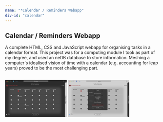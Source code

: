 ```yaml
---
name: "*Calendar / Reminders Webapp"
div-id: "calendar"
---
```


<h2>Calendar / Reminders Webapp</h2>
<p>
    A complete HTML, CSS and JavaScript webapp for organising tasks in a calendar format. This
    project was for a computing module I took as part of my degree, and used an neDB database
    to store information. Meshing a computer's idealised vision of time with a calendar (e.g.
    accounting for leap years) proved to be the most challenging part.
    <br><br>
    <div>
        <img src="img/portfolio/todo-webapp/dark-mode.png" style="display: inline-block; width: 40%;">
        <img src="img/portfolio/todo-webapp/task-info.png" style="display: inline-block; width: 40%;">
    </div>
</p>